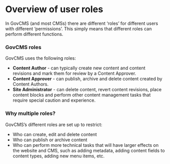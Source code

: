 # Overview of user roles



In GovCMS \(and most CMSs\) there are different ‘roles’ for different users with different ‘permissions’. This simply means that different roles can perform different functions.

### GovCMS roles

GovCMS uses the following roles:

* **Content Author** - can typically create new content and content revisions and mark them for review by a Content Approver.
* **Content Approver** - can publish, archive and delete content created by Content Authors.
* **Site Administrator** - can delete content, revert content revisions, place content blocks and perform other content management tasks that require special caution and experience.

### Why multiple roles?

GovCMS’s different roles are set up to restrict:

* Who can create, edit and delete content
* Who can publish or archive content
* Who can perform more technical tasks that will have larger effects on the website and CMS, such as adding metadata, adding content fields to content types, adding new menu items, etc.
